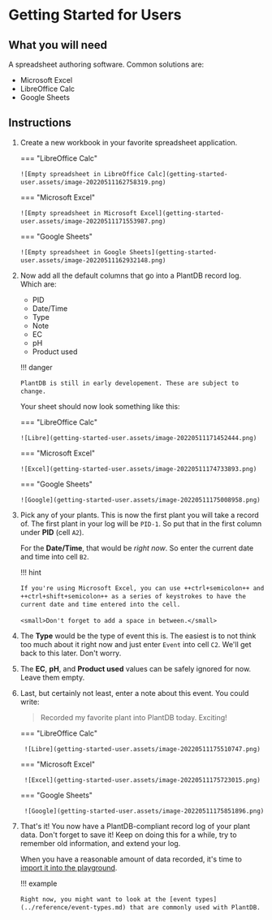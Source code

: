 # Getting Started for Users

## What you will need

A spreadsheet authoring software. Common solutions are:

-   Microsoft Excel
-   LibreOffice Calc
-   Google Sheets

## Instructions

1.  Create a new workbook in your favorite spreadsheet application.

    === "LibreOffice Calc"

        ![Empty spreadsheet in LibreOffice Calc](getting-started-user.assets/image-20220511162758319.png)

    === "Microsoft Excel"

        ![Empty spreadsheet in Microsoft Excel](getting-started-user.assets/image-20220511171553987.png)

    === "Google Sheets"

        ![Empty spreadsheet in Google Sheets](getting-started-user.assets/image-20220511162932148.png)

1.  Now add all the default columns that go into a PlantDB record log. Which are:

    -   PID
    -   Date/Time
    -   Type
    -   Note
    -   EC
    -   pH
    -   Product used

    !!! danger

        PlantDB is still in early developement. These are subject to change.

    Your sheet should now look something like this:

    === "LibreOffice Calc"

        ![Libre](getting-started-user.assets/image-20220511171452444.png)

    === "Microsoft Excel"

        ![Excel](getting-started-user.assets/image-20220511174733893.png)

    === "Google Sheets"

        ![Google](getting-started-user.assets/image-20220511175008958.png)

1.  Pick any of your plants. This is now the first plant you will take a record of. The first plant in your log will be `PID-1`. So put that in the first column under **PID** (cell `A2`).

    For the **Date/Time**, that would be _right now_. So enter the current date and time into cell `B2`.

    !!! hint

        If you're using Microsoft Excel, you can use ++ctrl+semicolon++ and ++ctrl+shift+semicolon++ as a series of keystrokes to have the current date and time entered into the cell.

        <small>Don't forget to add a space in between.</small>

1.  The **Type** would be the type of event this is. The easiest is to not think too much about it right now and just enter `Event` into cell `C2`. We'll get back to this later. Don't worry.

1.  The **EC**, **pH**, and **Product used** values can be safely ignored for now. Leave them empty.

1.  Last, but certainly not least, enter a note about this event. You could write:

    > Recorded my favorite plant into PlantDB today. Exciting!

    === "LibreOffice Calc"

         ![Libre](getting-started-user.assets/image-20220511175510747.png)

    === "Microsoft Excel"

         ![Excel](getting-started-user.assets/image-20220511175723015.png)

    === "Google Sheets"

         ![Google](getting-started-user.assets/image-20220511175851896.png)

1.  That's it! You now have a PlantDB-compliant record log of your plant data. Don't forget to save it! Keep on doing this for a while, try to remember old information, and extend your log.

    When you have a reasonable amount of data recorded, it's time to [import it into the playground](./playground.md).

    !!! example

        Right now, you might want to look at the [event types](../reference/event-types.md) that are commonly used with PlantDB.
